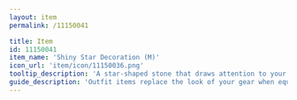 ```yaml
---
layout: item
permalink: /11150041

title: Item
id: 11150041
item_name: 'Shiny Star Decoration (M)'
icon_url: 'item/icon/11150036.png'
tooltip_description: 'A star-shaped stone that draws attention to your face.'
guide_description: 'Outfit items replace the look of your gear when equipped.'
---
```

